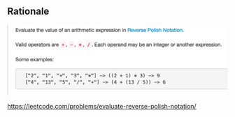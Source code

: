 ##  Rationale

![Postfix Notation](/resources/reverse_polish_notation.png)

<https://leetcode.com/problems/evaluate-reverse-polish-notation/>


